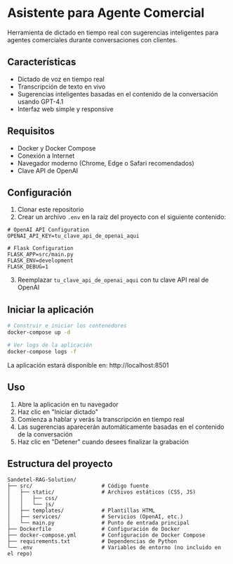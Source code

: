 # Asistente para Agente Comercial

Herramienta de dictado en tiempo real con sugerencias inteligentes para agentes comerciales durante conversaciones con clientes.

## Características

- Dictado de voz en tiempo real
- Transcripción de texto en vivo
- Sugerencias inteligentes basadas en el contenido de la conversación usando GPT-4.1
- Interfaz web simple y responsive

## Requisitos

- Docker y Docker Compose
- Conexión a Internet
- Navegador moderno (Chrome, Edge o Safari recomendados)
- Clave API de OpenAI

## Configuración

1. Clonar este repositorio
2. Crear un archivo `.env` en la raíz del proyecto con el siguiente contenido:

```
# OpenAI API Configuration
OPENAI_API_KEY=tu_clave_api_de_openai_aqui

# Flask Configuration
FLASK_APP=src/main.py
FLASK_ENV=development
FLASK_DEBUG=1
```

3. Reemplazar `tu_clave_api_de_openai_aqui` con tu clave API real de OpenAI

## Iniciar la aplicación

```bash
# Construir e iniciar los contenedores
docker-compose up -d

# Ver logs de la aplicación
docker-compose logs -f
```

La aplicación estará disponible en: http://localhost:8501

## Uso

1. Abre la aplicación en tu navegador
2. Haz clic en "Iniciar dictado"
3. Comienza a hablar y verás la transcripción en tiempo real
4. Las sugerencias aparecerán automáticamente basadas en el contenido de la conversación
5. Haz clic en "Detener" cuando desees finalizar la grabación

## Estructura del proyecto

```
Sandetel-RAG-Solution/
├── src/                      # Código fuente
│   ├── static/               # Archivos estáticos (CSS, JS)
│   │   ├── css/
│   │   └── js/
│   ├── templates/            # Plantillas HTML
│   ├── services/             # Servicios (OpenAI, etc.)
│   └── main.py               # Punto de entrada principal
├── Dockerfile                # Configuración de Docker
├── docker-compose.yml        # Configuración de Docker Compose
├── requirements.txt          # Dependencias de Python
└── .env                      # Variables de entorno (no incluido en el repo)
``` 